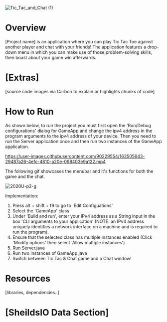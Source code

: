 ![Tic_Tac_and_Chat (1)](https://user-images.githubusercontent.com/90470871/162763821-7395a1bf-24d8-4ff2-a3e3-8eac203f0d5f.png)

# Overview
[Project name] is an application where you can play Tic Tac Toe against another player and chat with your friends! The application features a drop-down menu in which you can make use of those problem-solving skills, then boast about your game win afterwards.

# [Extras]
[source code images via Carbon to explain or highlights chunks of code]

# How to Run
As shown below, to run the project you must first open the 'Run/Debug configurations' dialog for GameApp and change the ipv4 address in the program arguments to the ipv4 address of your device. Then you need to run the Server application once and then run two instances of the GameApp application.

https://user-images.githubusercontent.com/90229554/163505643-29487a26-4efc-4810-a20e-098403e9a122.mp4

The following gif showcases the menubar and it's functions for both the game and the chat. 

![2020U-p2-g](https://user-images.githubusercontent.com/90229554/163505957-e18e3d8d-2d5d-4d90-b574-ce616d0c116d.gif)

Implementation:
1. Press alt + shift + f9 to go to 'Edit Configuations'
2. Select the 'GameApp' class
3. Under 'Build and run', enter your IPv4 address as a String input in the box 'CLI arguments to your application' (NOTE: an IPv4 address uniquely identifies a network interface on a machine and is required to run the program).
4. Ensure that the selected class has multiple instances enabled (Click 'Modify options' then select 'Allow multiple instances')
5. Run Server.java
6. Run two instances of GameApp.java 
7. Switch between Tic Tac & Chat game and a Chat window!




# Resources
[libraries, dependencies..]

# [SheildsIO Data Section]
